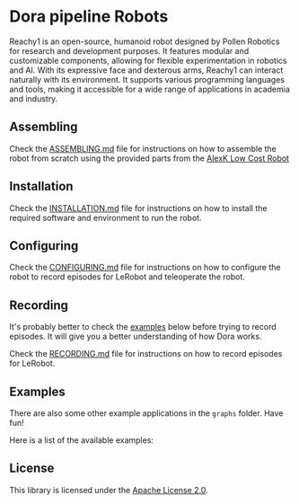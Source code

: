 # Dora pipeline Robots

Reachy1 is an open-source, humanoid robot designed by Pollen Robotics for research and development purposes. It features
modular and customizable components, allowing for flexible experimentation in robotics and AI. With its expressive face
and dexterous arms, Reachy1 can interact naturally with its environment. It supports various programming languages and
tools, making it accessible for a wide range of applications in academia and industry.

## Assembling

Check the [ASSEMBLING.md](ASSEMBLING.md) file for instructions on how to assemble the robot from scratch using the
provided parts from the [AlexK Low Cost Robot](https://github.com/AlexanderKoch-Koch/low_cost_robot)

## Installation

Check the [INSTALLATION.md](INSTALLATION.md) file for instructions on how to install the required software and
environment
to run the robot.

## Configuring

Check the [CONFIGURING.md](CONFIGURING.md) file for instructions on how to configure the robot to record episodes for
LeRobot and teleoperate the robot.

## Recording

It's probably better to check the [examples](#examples) below before trying to record episodes. It will give you a
better
understanding of how Dora works.

Check the [RECORDING.md](RECORDING.md) file for instructions on how to record episodes for LeRobot.

## Examples

There are also some other example applications in the `graphs` folder. Have fun!

Here is a list of the available examples:

## License

This library is licensed under the [Apache License 2.0](../../LICENSE).
